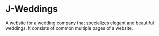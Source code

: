 # J-Weddings
A website for a wedding company that specializes elegant and beautiful weddings. It consists of common multiple pages of a website.
